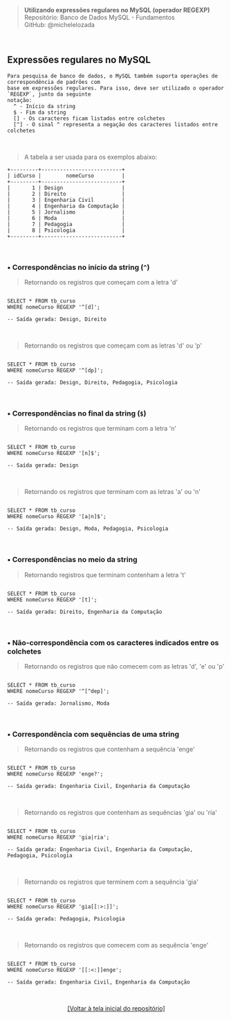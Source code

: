 > **Utilizando expressões regulares no MySQL (operador REGEXP)**  
> Repositório: Banco de Dados MySQL - Fundamentos  
> GitHub: @michelelozada
&nbsp;
     
&nbsp;  

## Expressões regulares no MySQL 

```
Para pesquisa de banco de dados, o MySQL também suporta operações de correspondência de padrões com 
base em expressões regulares. Para isso, deve ser utilizado o operador `REGEXP`, junto da seguinte 
notação:
  ^ - Início da string  
  $ - Fim da string  
  [] - Os caracteres ficam listados entre colchetes   
  [^] -	O sinal ^ representa a negação dos caracteres listados entre colchetes  
```

&nbsp;  

> A tabela a ser usada para os exemplos abaixo:
```
+---------+--------------------------+
| idCurso |        nomeCurso         |
+---------+--------------------------+
|       1 | Design                   |
|       2 | Direito                  |
|       3 | Engenharia Civil         |
|       4 | Engenharia da Computação |
|       5 | Jornalismo               |
|       6 | Moda                     |
|       7 | Pedagogia                |
|       8 | Psicologia               |
+---------+--------------------------+

```

&nbsp;
  
### • Correspondências no início da string (`^`)

 
> Retornando os registros que começam com a letra 'd'
```mysql

SELECT * FROM tb_curso 
WHERE nomeCurso REGEXP '^[d]';

-- Saída gerada: Design, Direito
```

&nbsp;

> Retornando os registros que começam com as letras 'd' ou 'p'
```mysql

SELECT * FROM tb_curso 
WHERE nomeCurso REGEXP '^[dp]';

-- Saída gerada: Design, Direito, Pedagogia, Psicologia
```

&nbsp;

### • Correspondências no final da string (`$`)

> Retornando os registros que terminam com a letra 'n'
```mysql

SELECT * FROM tb_curso 
WHERE nomeCurso REGEXP '[n]$';

-- Saída gerada: Design
```

&nbsp;

> Retornando os registros que terminam com as letras 'a' ou 'n'
```mysql

SELECT * FROM tb_curso 
WHERE nomeCurso REGEXP '[a|n]$';

-- Saída gerada: Design, Moda, Pedagogia, Psicologia
```

&nbsp;
  
### • Correspondências no  meio da string

> Retornando registros que terminam contenham a letra 't'
```mysql

SELECT * FROM tb_curso 
WHERE nomeCurso REGEXP '[t]';

-- Saída gerada: Direito, Engenharia da Computação
```

&nbsp;  

### • Não-correspondência com os caracteres indicados entre os colchetes

> Retornando os registros que não comecem com as letras 'd', 'e' ou 'p'
```mysql

SELECT * FROM tb_curso 
WHERE nomeCurso REGEXP '^[^dep]';

-- Saída gerada: Jornalismo, Moda
```

&nbsp;  

### • Correspondência com sequências de uma string

> Retornando os registros que contenham a sequência 'enge'
```mysql

SELECT * FROM tb_curso 
WHERE nomeCurso REGEXP 'enge?';

-- Saída gerada: Engenharia Civil, Engenharia da Computação
```

&nbsp;  

> Retornando os registros que contenham as sequências 'gia' ou 'ria'
```mysql

SELECT * FROM tb_curso 
WHERE nomeCurso REGEXP 'gia|ria';

-- Saída gerada: Engenharia Civil, Engenharia da Computação, Pedagogia, Psicologia
```

&nbsp;  

> Retornando os registros que terminem com a sequência 'gia'
```mysql

SELECT * FROM tb_curso 
WHERE nomeCurso REGEXP 'gia[[:>:]]';

-- Saída gerada: Pedagogia, Psicologia
```

&nbsp;  

> Retornando os registros que comecem com as sequência 'enge'
```mysql

SELECT * FROM tb_curso 
WHERE nomeCurso REGEXP '[[:<:]]enge'; 

-- Saída gerada: Engenharia Civil, Engenharia da Computação
```

&nbsp;

<div align="center">
<a href="https://github.com/michelelozada/MySQL-Study-Notes">[Voltar à tela inicial do repositório]</a>
</div>